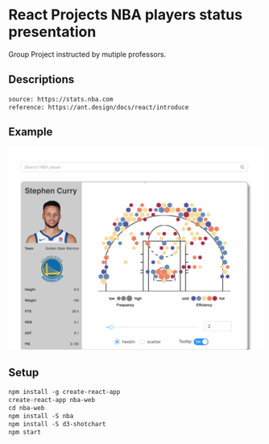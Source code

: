 # React Projects NBA players status presentation
Group Project instructed by mutiple professors.

## Descriptions
    source: https://stats.nba.com
    reference: https://ant.design/docs/react/introduce
    
## Example
![alt](https://github.com/Shaw9575/react/blob/master/src/assets/images/example.png?raw=true)

## Setup
    npm install -g create-react-app  
    create-react-app nba-web  
    cd nba-web  
    npm install -S nba  
    npm install -S d3-shotchart 
    npm start   
